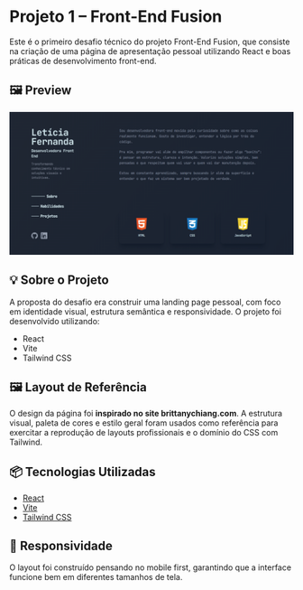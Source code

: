 # Projeto 1 – Front-End Fusion

Este é o primeiro desafio técnico do projeto Front-End Fusion, que consiste na criação de uma página de apresentação pessoal utilizando React e boas práticas de desenvolvimento front-end.

## 🖼️ Preview

![Preview do site](/src/assets/images/preview.png)

## 💡 Sobre o Projeto

A proposta do desafio era construir uma landing page pessoal, com foco em identidade visual, estrutura semântica e responsividade. O projeto foi desenvolvido utilizando:

- React
- Vite
- Tailwind CSS

## 🖼️ Layout de Referência

O design da página foi **inspirado no site brittanychiang.com**. A estrutura visual, paleta de cores e estilo geral foram usados como referência para exercitar a reprodução de layouts profissionais e o domínio do CSS com Tailwind.

## 📦 Tecnologias Utilizadas

- [React](https://reactjs.org/)
- [Vite](https://vitejs.dev/)
- [Tailwind CSS](https://tailwindcss.com/)

## 📱 Responsividade

O layout foi construído pensando no mobile first, garantindo que a interface funcione bem em diferentes tamanhos de tela.